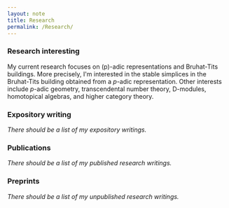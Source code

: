```yaml
---
layout: note
title: Research
permalink: /Research/
---
```


### Research interesting

My current research focuses on \(p\)-adic representations and Bruhat-Tits buildings. More precisely, I'm interested in the stable simplices in the Bruhat-Tits building obtained from a $p$-adic representation.
Other interests include $p$-adic geometry, transcendental number theory, D-modules, homotopical algebras, and higher category theory.

### Expository writing

*There should be a list of my expository writings.*

### Publications 

*There should be a list of my published research writings.*

### Preprints 

*There should be a list of my unpublished research writings.*